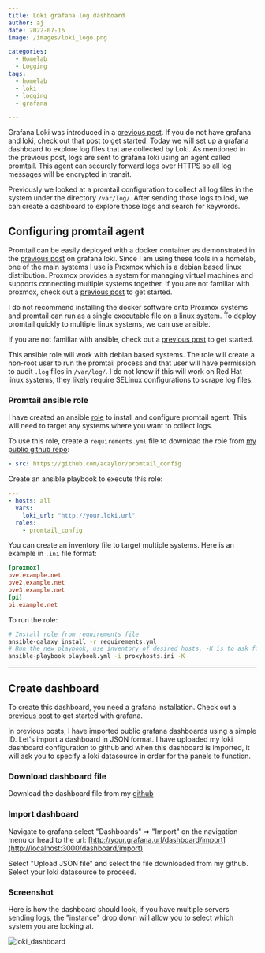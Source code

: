 ```yaml
---
title: Loki grafana log dashboard
author: aj
date: 2022-07-16
image: /images/loki_logo.png

categories:
  - Homelab
  - Logging
tags:
  - homelab
  - loki
  - logging
  - grafana

---
```


Grafana Loki was introduced in a [previous post][1]. If you do not have grafana and loki, check out that post to get started. Today we will set up a grafana dashboard to explore log files that are collected by Loki. As mentioned in the previous post, logs are sent to grafana loki using an agent called promtail. This agent can securely forward logs over HTTPS so all log messages will be encrypted in transit.

Previously we looked at a promtail configuration to collect all log files in the system under the directory `/var/log/`. After sending those logs to loki, we can create a dashboard to explore those logs and search for keywords.

## Configuring promtail agent

Promtail can be easily deployed with a docker container as demonstrated in the [previous post][1] on grafana loki. Since I am using these tools in a homelab, one of the main systems I use is Proxmox which is a debian based linux distribution. Proxmox provides a system for managing virtual machines and supports connecting multiple systems together. If you are not familiar with proxmox, check out a [previous post][2] to get started.

I do not recommend installing the docker software onto Proxmox systems and promtail can run as a single executable file on a linux system. To deploy promtail quickly to multiple linux systems, we can use ansible.

If you are not familiar with ansible, check out a [previous post][3] to get started.

This ansible role will work with debian based systems. The role will create a non-root user to run the promtail process and that user will have permission to audit `.log` files in `/var/log/`. I do not know if this will work on Red Hat linux systems, they likely require SELinux configurations to scrape log files.

### Promtail ansible role

I have created an ansible [role][4] to install and configure promtail agent. This will need to target any systems where you want to collect logs.

To use this role, create a `requirements.yml` file to download the role from [my public github repo][5]:

```yaml
- src: https://github.com/acaylor/promtail_config
```

Create an ansible playbook to execute this role:

```yaml
---
- hosts: all
  vars:
    loki_url: "http://your.loki.url"
  roles:
    - promtail_config
```

You can create an inventory file to target multiple systems. Here is an example in `.ini` file format:

```ini
[proxmox]
pve.example.net
pve2.example.net
pve3.example.net
[pi]
pi.example.net
```

To run the role:

```bash
# Install role from requirements file
ansible-galaxy install -r requirements.yml
# Run the new playbook, use inventory of desired hosts, -K is to ask for become password
ansible-playbook playbook.yml -i proxyhosts.ini -K

```

---

## Create dashboard

To create this dashboard, you need a grafana installation. Check out a [previous post][6] to get started with grafana.

In previous posts, I have imported public grafana dashboards using a simple ID. Let's import a dashboard in JSON format. I have uploaded my loki dashboard configuration to github and when this dashboard is imported, it will ask you to specify a loki datasource in order for the panels to function.

### Download dashboard file

Download the dashboard file from my [github][7]

### Import dashboard

Navigate to grafana select "Dashboards" => "Import" on the navigation menu or head to the url: [http://your.grafana.url/dashboard/import](http://localhost:3000/dashboard/import)

Select "Upload JSON file" and select the file downloaded from my github. Select your loki datasource to proceed.

### Screenshot

Here is how the dashboard should look, if you have multiple servers sending logs, the "instance" drop down will allow you to select which system you are looking at.

![loki_dashboard](/images/loki_dashboard.png)

 [1]: /posts/loki-homelab-logging/
 [2]: /posts/proxmox-installation/
 [3]: /posts/ansible/
 [4]: https://docs.ansible.com/ansible/latest/user_guide/playbooks_reuse_roles.html
 [5]: https://github.com/acaylor/promtail_config
 [6]: /posts/prometheus/
 [7]: https://raw.githubusercontent.com/acaylor/grafana/refs/heads/main/grafana/provisioning/dashboards/loki-dashboard.json
